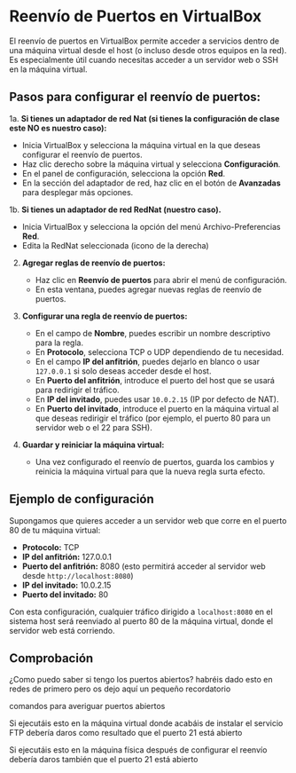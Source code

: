 
# Reenvío de Puertos en VirtualBox

El reenvío de puertos en VirtualBox permite acceder a servicios dentro de una máquina virtual desde el host (o incluso desde otros equipos en la red). Es especialmente útil cuando necesitas acceder a un servidor web o SSH en la máquina virtual.

## Pasos para configurar el reenvío de puertos:

1a. **Si tienes un adaptador de red Nat (si tienes la configuración de clase este NO es nuestro caso):**
   - Inicia VirtualBox y selecciona la máquina virtual en la que deseas configurar el reenvío de puertos.
   - Haz clic derecho sobre la máquina virtual y selecciona **Configuración**.
   - En el panel de configuración, selecciona la opción **Red**.
   - En la sección del adaptador de red, haz clic en el botón de **Avanzadas** para desplegar más opciones.

1b. **Si tienes un adaptador de red RedNat (nuestro caso).**
   - Inicia VirtualBox y selecciona la opción del menú Archivo-Preferencias **Red**.
   - Edita la RedNat seleccionada (icono de la derecha)
2. **Agregar reglas de reenvío de puertos:**
   - Haz clic en **Reenvío de puertos** para abrir el menú de configuración.
   - En esta ventana, puedes agregar nuevas reglas de reenvío de puertos.

3. **Configurar una regla de reenvío de puertos:**
   - En el campo de **Nombre**, puedes escribir un nombre descriptivo para la regla.
   - En **Protocolo**, selecciona TCP o UDP dependiendo de tu necesidad.
   - En el campo **IP del anfitrión**, puedes dejarlo en blanco o usar `127.0.0.1` si solo deseas acceder desde el host.
   - En **Puerto del anfitrión**, introduce el puerto del host que se usará para redirigir el tráfico.
   - En **IP del invitado**, puedes usar `10.0.2.15` (IP por defecto de NAT).
   - En **Puerto del invitado**, introduce el puerto en la máquina virtual al que deseas redirigir el tráfico (por ejemplo, el puerto 80 para un servidor web o el 22 para SSH).

4. **Guardar y reiniciar la máquina virtual:**
   - Una vez configurado el reenvío de puertos, guarda los cambios y reinicia la máquina virtual para que la nueva regla surta efecto.

## Ejemplo de configuración

Supongamos que quieres acceder a un servidor web que corre en el puerto 80 de tu máquina virtual:

- **Protocolo:** TCP
- **IP del anfitrión:** 127.0.0.1
- **Puerto del anfitrión:** 8080 (esto permitirá acceder al servidor web desde `http://localhost:8080`)
- **IP del invitado:** 10.0.2.15
- **Puerto del invitado:** 80

Con esta configuración, cualquier tráfico dirigido a `localhost:8080` en el sistema host será reenviado al puerto 80 de la máquina virtual, donde el servidor web está corriendo.

## Comprobación

¿Como puedo saber si tengo los puertos abiertos? habréis dado esto en redes de primero pero os dejo aquí un pequeño recordatorio

comandos para averiguar puertos abiertos

Si ejecutáis esto en la máquina virtual donde acabáis de instalar el servicio FTP debería daros como resultado que el puerto 21 está abierto

Si ejecutáis esto en la máquina física después de configurar el reenvío debería daros también que el puerto 21 está abierto
